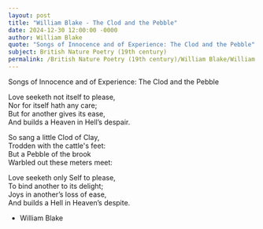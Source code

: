 ```yaml
---
layout: post
title: "William Blake - The Clod and the Pebble"
date: 2024-12-30 12:00:00 -0000
author: William Blake
quote: "Songs of Innocence and of Experience: The Clod and the Pebble"
subject: British Nature Poetry (19th century)
permalink: /British Nature Poetry (19th century)/William Blake/William Blake - The Clod and the Pebble
---
```


Songs of Innocence and of Experience: The Clod and the Pebble

Love seeketh not itself to please,  
Nor for itself hath any care;  
But for another gives its ease,  
And builds a Heaven in Hell’s despair.  

So sang a little Clod of Clay,  
Trodden with the cattle's feet:  
But a Pebble of the brook  
Warbled out these meters meet:  

Love seeketh only Self to please,  
To bind another to its delight;  
Joys in another’s loss of ease,  
And builds a Hell in Heaven’s despite.

- William Blake
